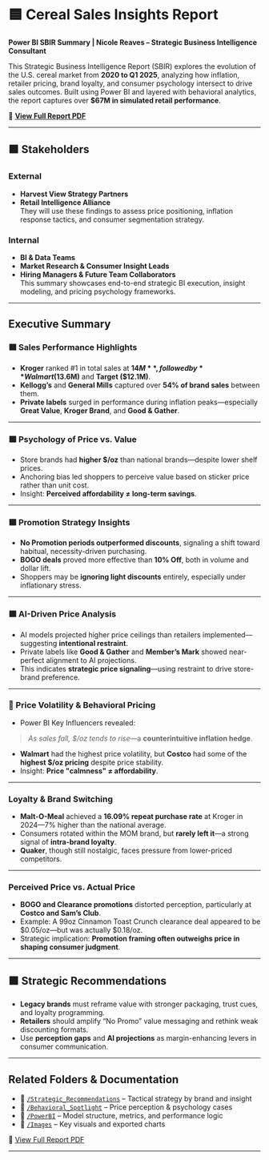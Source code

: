 # 🟦 Cereal Sales Insights Report  
**Power BI SBIR Summary | Nicole Reaves – Strategic Business Intelligence Consultant**

This Strategic Business Intelligence Report (SBIR) explores the evolution of the U.S. cereal market from **2020 to Q1 2025**, analyzing how inflation, retailer pricing, brand loyalty, and consumer psychology intersect to drive sales outcomes. Built using Power BI and layered with behavioral analytics, the report captures over **$67M in simulated retail performance**.

📎 [**View Full Report PDF**](/Cereal_Sales_Power_BI_Report/Cereal_Sales_Performance_Inflattion_Pricing_Consumer_Loyalty_Insights.pdf)

---

## 🟪 Stakeholders

###  External
- **Harvest View Strategy Partners**  
- **Retail Intelligence Alliance**  
They will use these findings to assess price positioning, inflation response tactics, and consumer segmentation strategy.

###  Internal
- **BI & Data Teams**  
- **Market Research & Consumer Insight Leads**  
- **Hiring Managers & Future Team Collaborators**  
This summary showcases end-to-end strategic BI execution, insight modeling, and pricing psychology frameworks.

---

##  Executive Summary

### 🟩 Sales Performance Highlights
- **Kroger** ranked #1 in total sales at **$14M**, followed by **Walmart ($13.6M)** and **Target ($12.1M)**.
- **Kellogg’s** and **General Mills** captured over **54% of brand sales** between them.
- **Private labels** surged in performance during inflation peaks—especially **Great Value**, **Kroger Brand**, and **Good & Gather**.

---

### 🟪 Psychology of Price vs. Value
- Store brands had **higher $/oz** than national brands—despite lower shelf prices.
- Anchoring bias led shoppers to perceive value based on sticker price rather than unit cost.
- Insight: **Perceived affordability ≠ long-term savings**.

---

### 🟦 Promotion Strategy Insights
- **No Promotion periods outperformed discounts**, signaling a shift toward habitual, necessity-driven purchasing.
- **BOGO deals** proved more effective than **10% Off**, both in volume and dollar lift.
- Shoppers may be **ignoring light discounts** entirely, especially under inflationary stress.

---

### 🟩 AI-Driven Price Analysis
- AI models projected higher price ceilings than retailers implemented—suggesting **intentional restraint**.
- Private labels like **Good & Gather** and **Member’s Mark** showed near-perfect alignment to AI projections.
- This indicates **strategic price signaling**—using restraint to drive store-brand preference.

---

### 🔵 Price Volatility & Behavioral Pricing
- Power BI Key Influencers revealed:  
> *As sales fall, $/oz tends to rise*—a **counterintuitive inflation hedge**.
- **Walmart** had the highest price volatility, but **Costco** had some of the **highest $/oz pricing** despite price stability.
- Insight: **Price "calmness" ≠ affordability**.

---

###  Loyalty & Brand Switching
- **Malt-O-Meal** achieved a **16.09% repeat purchase rate** at Kroger in 2024—7% higher than the national average.
- Consumers rotated within the MOM brand, but **rarely left it**—a strong signal of **intra-brand loyalty**.
- **Quaker**, though still nostalgic, faces pressure from lower-priced competitors.

---

###  Perceived Price vs. Actual Price
- **BOGO and Clearance promotions** distorted perception, particularly at **Costco and Sam’s Club**.
- Example: A 99oz Cinnamon Toast Crunch clearance deal appeared to be $0.05/oz—but was actually $0.18/oz.
- Strategic implication: **Promotion framing often outweighs price in shaping consumer judgment**.

---

## 🟪 Strategic Recommendations
- **Legacy brands** must reframe value with stronger packaging, trust cues, and loyalty programming.
- **Retailers** should amplify “No Promo” value messaging and rethink weak discounting formats.
- Use **perception gaps** and **AI projections** as margin-enhancing levers in consumer communication.

---

##  Related Folders & Documentation
- 📂 [`/Strategic_Recommendations`](/Strategic_Recommendations) – Tactical strategy by brand and insight  
- 📂 [`/Behavioral_Spotlight`](/Behavioral_Spotlight) – Price perception & psychology cases  
- 📂 [`/PowerBI`](/PowerBI) – Model structure, metrics, and performance logic  
- 📂 [`/Images`](/Images) – Key visuals and exported charts

📎 [View Full Report PDF](/Cereal_Sales_Power_BI_Report/Cereal_Sales_Performance_Inflattion_Pricing_Consumer_Loyalty_Insights.pdf)

---
